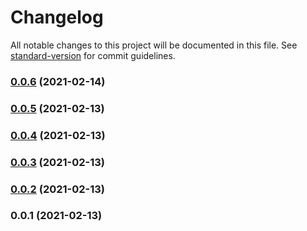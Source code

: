 # Changelog

All notable changes to this project will be documented in this file. See [standard-version](https://github.com/conventional-changelog/standard-version) for commit guidelines.

### [0.0.6](https://github.com/mbonig/rds-tools/compare/v0.0.5...v0.0.6) (2021-02-14)

### [0.0.5](https://github.com/mbonig/rds-tools/compare/v0.0.4...v0.0.5) (2021-02-13)

### [0.0.4](https://github.com/mbonig/rds-tools/compare/v0.0.3...v0.0.4) (2021-02-13)

### [0.0.3](https://github.com/mbonig/rds-tools/compare/v0.0.2...v0.0.3) (2021-02-13)

### [0.0.2](https://github.com/mbonig/rds-tools/compare/v0.0.1...v0.0.2) (2021-02-13)

### 0.0.1 (2021-02-13)
